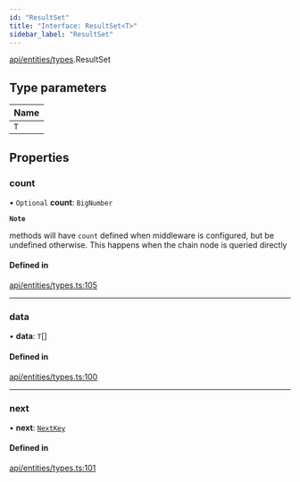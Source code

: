 ```yaml
---
id: "ResultSet"
title: "Interface: ResultSet<T>"
sidebar_label: "ResultSet"
---
```


[api/entities/types](../../../../../modules/API/Entities/Types/Types.md).ResultSet

## Type parameters

| Name |
| :------ |
| `T` |

## Properties

### count

• `Optional` **count**: `BigNumber`

**`Note`**

methods will have `count` defined when middleware is configured, but be undefined otherwise. This happens when the chain node is queried directly

#### Defined in

[api/entities/types.ts:105](https://github.com/PolymeshAssociation/polymesh-sdk/blob/f8a937f04/src/api/entities/types.ts#L105)

___

### data

• **data**: `T`[]

#### Defined in

[api/entities/types.ts:100](https://github.com/PolymeshAssociation/polymesh-sdk/blob/f8a937f04/src/api/entities/types.ts#L100)

___

### next

• **next**: [`NextKey`](../../../../../modules/API/Entities/Types/Types.md#nextkey)

#### Defined in

[api/entities/types.ts:101](https://github.com/PolymeshAssociation/polymesh-sdk/blob/f8a937f04/src/api/entities/types.ts#L101)
